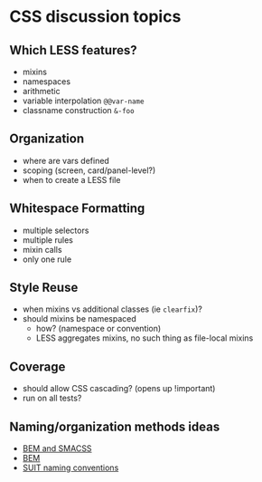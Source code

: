 # CSS discussion topics
  
  
## Which LESS features?

- mixins
- namespaces
- arithmetic
- variable interpolation `@@var-name`
- classname construction `&-foo`


## Organization

- where are vars defined
- scoping (screen, card/panel-level?)
- when to create a LESS file


## Whitespace Formatting

- multiple selectors
- multiple rules
- mixin calls
- only one rule


## Style Reuse

- when mixins vs additional classes (ie `clearfix`)?
- should mixins be namespaced
  - how? (namespace or convention)
  - LESS aggregates mixins, no such thing as file-local mixins


## Coverage

- should allow CSS cascading? (opens up !important)
- run on all tests?

## Naming/organization methods ideas

- [BEM and SMACSS](http://www.sitepoint.com/bem-smacss-advice-from-developers/)
- [BEM](https://en.bem.info/method/definitions/)
- [SUIT naming conventions](https://github.com/suitcss/suit/blob/master/doc/naming-conventions.md)
